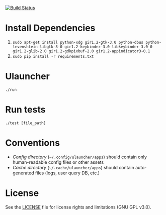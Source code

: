 [![Build Status](https://travis-ci.org/Ulauncher/Ulauncher.svg?branch=dev)](https://travis-ci.org/Ulauncher/Ulauncher)

Install Dependencies
====================

1. `sudo apt-get install python-xdg gir1.2-gtk-3.0 python-dbus python-levenshtein libgtk-3-0 gir1.2-keybinder-3.0 libkeybinder-3.0-0 gir1.2-glib-2.0 gir1.2-gdkpixbuf-2.0 gir1.2-appindicator3-0.1`
2. `sudo pip install -r requirements.txt`

Ulauncher
=========

`./run`

Run tests
=========

`./test [file_path]`


Conventions
===========

* *Config directory* (`~/.config/ulauncher/apps`) should contain only human-readable config files or other assets
* *Cache directory* (`~/.cache/ulauncher/apps`) should contain auto-generated files (logs, user query DB, etc.)


License
=======

See the [LICENSE](LICENSE) file for license rights and limitations (GNU GPL v3.0).

